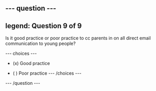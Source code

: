 --- question ---
---
legend: Question 9 of 9
---

Is it good practice or poor practice to cc parents in on all direct email communication to young people?

--- choices ---
- (x) Good practice

- ( ) Poor practice
--- /choices ---

--- /question ---
